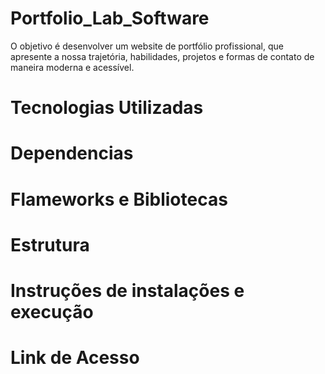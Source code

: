 # Portfolio_Lab_Software
O objetivo é desenvolver um website de portfólio profissional, que apresente a nossa trajetória, habilidades, projetos e formas de contato de maneira moderna e acessível.

# Tecnologias Utilizadas

# Dependencias 

# Flameworks e Bibliotecas

# Estrutura

# Instruções de instalações e execução

# Link de Acesso
